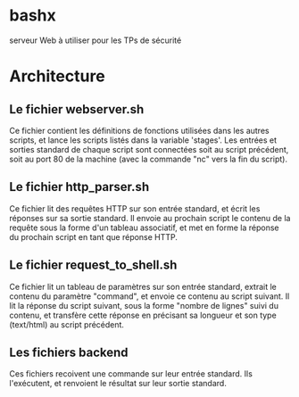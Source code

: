# bashx

serveur Web à utiliser pour les TPs de sécurité

# Architecture

## Le fichier webserver.sh

Ce fichier contient les définitions de fonctions utilisées dans les
autres scripts, et lance les scripts listés dans la variable 'stages'.
Les entrées et sorties standard de chaque script sont connectées soit
au script précédent, soit au port 80 de la machine (avec la
commande "nc" vers la fin du script).

## Le fichier http_parser.sh

Ce fichier lit des requêtes HTTP sur son entrée standard, et écrit les
réponses sur sa sortie standard. Il envoie au prochain script le
contenu de la requête sous la forme d'un tableau associatif, et met en
forme la réponse du prochain script en tant que réponse HTTP.


## Le fichier request_to_shell.sh

Ce fichier lit un tableau de paramètres sur son entrée standard,
extrait le contenu du paramètre "command", et envoie ce contenu au
script suivant. Il lit la réponse du script suivant, sous la forme
"nombre de lignes" suivi du contenu, et transfère cette réponse en
précisant sa longueur et son type (text/html) au script précédent.


## Les fichiers backend

Ces fichiers recoivent une commande sur leur entrée standard. Ils
l'exécutent, et renvoient le résultat sur leur sortie standard.

